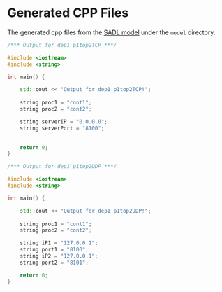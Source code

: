 # Generated CPP Files
The generated cpp files from the [SADL model](model/sample.sadl) under the `model` directory. 

```cpp
/*** Output for dep1_p1top2TCP ***/

#include <iostream>
#include <string>

int main() {

    std::cout << "Output for dep1_p1top2TCP!";
    
    string proc1 = "cont1";
    string proc2 = "cont2";

    string serverIP = "0.0.0.0";
    string serverPort = "8100";

    
    return 0;
}

```

```cpp
/*** Output for dep1_p1top2UDP ***/

#include <iostream>
#include <string>

int main() {

    std::cout << "Output for dep1_p1top2UDP!";
    
    string proc1 = "cont1";
    string proc2 = "cont2";

    string iP1 = "127.0.0.1";
    string port1 = "8100";
    string iP2 = "127.0.0.1";
    string port2 = "8101";

    return 0;
}
```